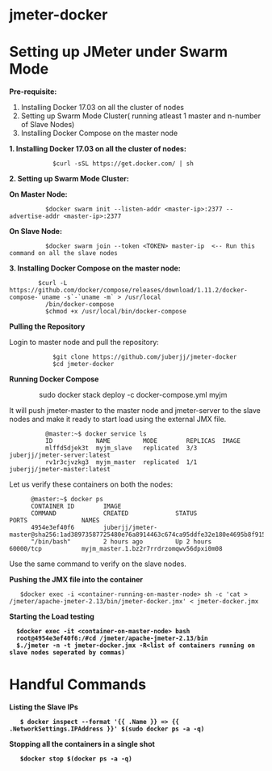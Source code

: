 # jmeter-docker
<h1>Setting up JMeter under Swarm Mode</h1>

<b>Pre-requisite:</b>

1. Installing Docker 17.03 on all the cluster of nodes
2. Setting up Swarm Mode Cluster( running atleast 1 master and n-number of Slave Nodes)
3. Installing Docker Compose on the master node

<b>1. Installing Docker 17.03 on all the cluster of nodes:</b>

                $curl -sSL https://get.docker.com/ | sh

<b>2. Setting up Swarm Mode Cluster:</b>

<b>On Master Node:</b>

              $docker swarm init --listen-addr <master-ip>:2377 --advertise-addr <master-ip>:2377

<b>On Slave Node:</b>

              $docker swarm join --token <TOKEN> master-ip  <-- Run this command on all the slave nodes

<b>3. Installing Docker Compose on the master node:</b>

            $curl -L https://github.com/docker/compose/releases/download/1.11.2/docker-compose-`uname -s`-`uname -m` > /usr/local 
              /bin/docker-compose
              $chmod +x /usr/local/bin/docker-compose

<b> Pulling the Repository </b>

Login to master node and pull the repository:

                $git clone https://github.com/juberjj/jmeter-docker
                $cd jmeter-docker

<b>Running Docker Compose</b>

                sudo docker stack deploy -c docker-compose.yml myjm

It will push jmeter-master to the master node and jmeter-server to the slave nodes and make it ready to start load using the external JMX file.

              @master:~$ docker service ls
              ID            NAME         MODE        REPLICAS  IMAGE
              mlffd5djek3t  myjm_slave   replicated  3/3       juberjj/jmeter-server:latest
              rv1r3cjvzkg3  myjm_master  replicated  1/1       juberjj/jmeter-master:latest

Let us verify these containers on both the nodes:

          @master:~$ docker ps
          CONTAINER ID        IMAGE                                                                                                     
          COMMAND             CREATED             STATUS              PORTS               NAMES
          4954e3ef40f6        juberjj/jmeter-master@sha256:1ad38973587725480e76a8914463c674ca95ddfe32e180e4695b8f9150c34981       
          "/bin/bash"         2 hours ago         Up 2 hours          60000/tcp           myjm_master.1.bz2r7rrdrzomqwv56dpxi0m08

Use the same command to verify on the slave nodes.
 

<b> Pushing the JMX file into the container</b>

       $docker exec -i <container-running-on-master-node> sh -c 'cat > /jmeter/apache-jmeter-2.13/bin/jmeter-docker.jmx' < jmeter-docker.jmx
       
<b> Starting the Load testing

      $docker exec -it <container-on-master-node> bash
      root@4954e3ef40f6:/#cd /jmeter/apache-jmeter-2.13/bin
      $./jmeter -n -t jmeter-docker.jmx -R<list of containers running on slave nodes seperated by commas)
       

# Handful Commands 

<b> Listing the Slave IPs </b>

       $ docker inspect --format '{{ .Name }} => {{ .NetworkSettings.IPAddress }}' $(sudo docker ps -a -q)


<b> Stopping all the containers in a single shot </b>

       $docker stop $(docker ps -a -q)
